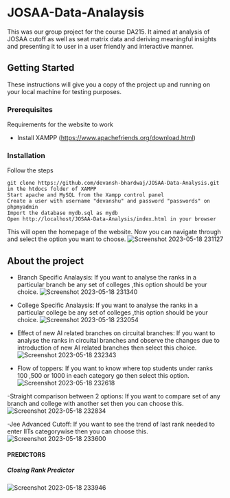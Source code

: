 # JOSAA-Data-Analaysis

This was our group project for the course DA215. It aimed at analysis of JOSAA cutoff as well as seat matrix data and deriving meaningful insights and presenting it to user in a user friendly and interactive manner.

## Getting Started

These instructions will give you a copy of the project up and running on
your local machine for testing purposes.

### Prerequisites

Requirements for the website to work
- Install XAMPP (https://www.apachefriends.org/download.html)



### Installation

Follow the steps

    git clone https://github.com/devansh-bhardwaj/JOSAA-Data-Analysis.git in the htdocs folder of XAMPP
    Start apache and MySQL from the Xampp control panel
    Create a user with username "devanshu" and password "passwords" on phpmyadmin
    Import the database mydb.sql as mydb
    Open http://localhost/JOSAA-Data-Analysis/index.html in your browser

This will open the homepage of the website. Now you can navigate through and select the option you want to choose.
![Screenshot 2023-05-18 231127](https://github.com/subb16/JOSAA-Analaysis-DA215/assets/66398108/fa7b5536-01ab-4fec-965f-b5bb9d559921)

## About the project

- Branch Specific Analaysis: If you want to analyse the ranks in a particular branch be any set of colleges ,this option should be your choice.
![Screenshot 2023-05-18 231340](https://github.com/subb16/JOSAA-Analaysis-DA215/assets/66398108/2c73afd3-8e22-41aa-aff1-82a045738b75)


- College Specific Analaysis: If you want to analyse the ranks in a particular college be any set of colleges ,this option should be your choice.
 ![Screenshot 2023-05-18 232054](https://github.com/subb16/JOSAA-Analaysis-DA215/assets/66398108/365f633d-d800-441c-8e4e-3dfa30d04e42)
 
 
- Effect of new AI related branches on circuital branches: If you want to analyse the ranks in circuital branches and observe the changes due to introduction of new AI related branches then select this choice.
![Screenshot 2023-05-18 232343](https://github.com/subb16/JOSAA-Analaysis-DA215/assets/66398108/d8d65478-eca4-424d-83dc-be48ad34b8ae)


- Flow of toppers: If you want to know where top students under ranks 100 ,500 or 1000 in each category go then select this option.
 ![Screenshot 2023-05-18 232618](https://github.com/subb16/JOSAA-Analaysis-DA215/assets/66398108/b0513a1d-2c1e-4210-9c23-e2ea05473143)
 
 
-Straight comparison between 2 options: If you want to compare set of any branch and college with another set then you can choose this.
![Screenshot 2023-05-18 232834](https://github.com/subb16/JOSAA-Analaysis-DA215/assets/66398108/8d322d92-1a4f-4d73-9398-ed1ae4c76012)


-Jee Advanced Cutoff: If you want to see the trend of last rank needed to enter IITs categorywise then you can choose this.
![Screenshot 2023-05-18 233600](https://github.com/subb16/JOSAA-Analaysis-DA215/assets/66398108/6b6f739b-3934-4165-bf7a-50b5a10cca9f)

#### PREDICTORS ####

##### Closing Rank Predictor #####

![Screenshot 2023-05-18 233946](https://github.com/subb16/JOSAA-Analaysis-DA215/assets/66398108/4910e2e5-c1de-477b-aa87-95c308188336)










 





